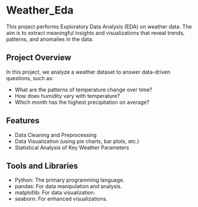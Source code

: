 # Weather_Eda

This project performs Exploratory Data Analysis (EDA) on weather data. The aim is to extract meaningful insights and visualizations that reveal trends, patterns, and anomalies in the data.

## Project Overview

In this project, we analyze a weather dataset to answer data-driven questions, such as:

- What are the patterns of temperature change over time?
- How does humidity vary with temperature?
- Which month has the highest precipitation on average?

## Features

- Data Cleaning and Preprocessing
- Data Visualization (using pie charts, bar plots, etc.)
- Statistical Analysis of Key Weather Parameters

## Tools and Libraries

- Python: The primary programming language.
- pandas: For data manipulation and analysis.
- matplotlib: For data visualization.
- seaborn: For enhanced visualizations.
